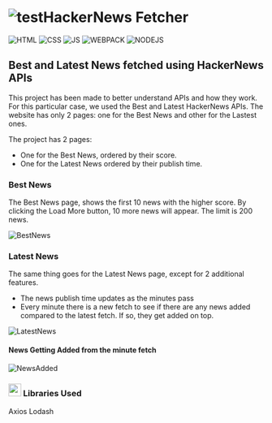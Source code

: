 # ![test]()HackerNews Fetcher

![HTML](https://img.shields.io/badge/HTML-orange?style=for-the-badge&logo=html5&logoColor=white)
![CSS](https://img.shields.io/badge/CSS-1572B6?style=for-the-badge&logo=css3&logoColor=white)
![JS](https://img.shields.io/badge/JAVASCRIPT-F7DF1E?style=for-the-badge&logo=javascript&logoColor=black)
![WEBPACK](https://img.shields.io/badge/WEBPACK-8DD6F9?style=for-the-badge&logo=webpack&logoColor=black)
![NODEJS](https://img.shields.io/badge/NODE_JS-339933?style=for-the-badge&logo=nodedotjs&logoColor=white)



## Best and Latest News fetched using HackerNews APIs

This project has been made to better understand APIs and how they work. For this particular case, we used the Best and Latest HackerNews APIs.
The website has only 2 pages: one for the Best News and other for the Lastest ones.


The project has 2 pages:
- One for the Best News, ordered by their score.
- One for the Latest News ordered by their publish time.

### Best News

The Best News page, shows the first 10 news with the higher score. By clicking the Load More button, 10 more news will appear. The limit is 200 news.

![BestNews](https://github.com/Nicolas-Tietz/JavascriptAdvancedProject/assets/120263952/a21847eb-85e1-42fd-a9b3-493fe2877079)


### Latest News

The same thing goes for the Latest News page, except for 2 additional features.
- The news publish time updates as the minutes pass
- Every minute there is a new fetch to see if there are any news added compared to the latest fetch. If so, they get added on top.


![LatestNews](https://github.com/Nicolas-Tietz/JavascriptAdvancedProject/assets/120263952/062a876a-dafe-4a8c-8b0e-8276838e56e3)


#### News Getting Added from the minute fetch

![NewsAdded](https://github.com/Nicolas-Tietz/JavascriptAdvancedProject/assets/120263952/c461b7e6-d1d9-40e8-af4f-8fe15d827ed6)


### <img src="https://github.com/Nicolas-Tietz/JavascriptAdvancedProject/assets/120263952/e639caa0-e35e-49ea-b5ae-ca2d189c87f7" width="25"> Libraries Used

Axios
Lodash

